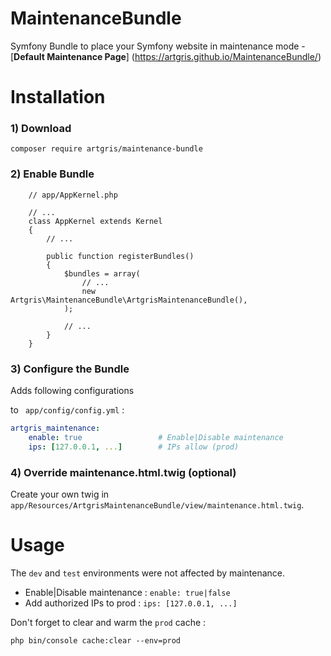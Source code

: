 # MaintenanceBundle
Symfony Bundle  to place your Symfony website in maintenance mode - [**Default Maintenance Page**] (https://artgris.github.io/MaintenanceBundle/)

Installation
============

### 1) Download 

`composer require artgris/maintenance-bundle`

### 2) Enable Bundle

        // app/AppKernel.php
        
        // ...
        class AppKernel extends Kernel
        {
            // ...
        
            public function registerBundles()
            {
                $bundles = array(
                    // ...
                    new Artgris\MaintenanceBundle\ArtgrisMaintenanceBundle(),
                );
        
                // ...
            }
        }
### 3) Configure the Bundle 

Adds following configurations 

to ` app/config/config.yml` :

```yml  
artgris_maintenance:
    enable: true                 # Enable|Disable maintenance
    ips: [127.0.0.1, ...]        # IPs allow (prod)
``` 
 
### 4) Override maintenance.html.twig (optional)

Create your own twig in `app/Resources/ArtgrisMaintenanceBundle/view/maintenance.html.twig`.

Usage
=====

The `dev` and `test` environments were not affected by maintenance.

- Enable|Disable maintenance : `enable: true|false`
- Add authorized IPs to prod : `ips: [127.0.0.1, ...]`


Don't forget to clear and warm the `prod` cache :

    php bin/console cache:clear --env=prod

